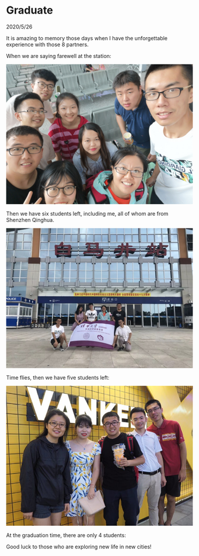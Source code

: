 # Graduate
2020/5/26

It is amazing to memory those days when I have the unforgettable experience with those
8 partners.

When we are saying farewell at the station:

![](./nine_total.jpg)

Then we have six students left, including me, all of whom are from Shenzhen Qinghua.

![](./six_all.jpg)

Time flies, then we have five students left:

![](./five_partial.jpg)

At the graduation time, there are only 4 students:

Good luck to those who are exploring new life in new cities!

